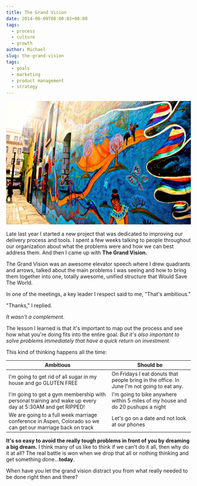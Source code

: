 ```yaml
---
title: The Grand Vision
date: 2014-06-09T08:00:03+00:00
tags:
  - process
  - culture
  - growth
author: Michael
slug: the-grand-vision
tags:
  - goals
  - marketing
  - product management
  - strategy
---
```

<div class="full-width">
  <img src="/images/feature-the-grand-vision.jpg" alt="The Grand Vision" />
</div>

Late last year I started a new project that was dedicated to improving our delivery process and tools. I spent a few weeks talking to people throughout our organization about what the problems were and how we can best address them. And then I came up with **The Grand Vision.**

The Grand Vision was an awesome elevator speech where I drew quadrants and arrows, talked about the main problems I was seeing and how to bring them together into one, totally awesome, unified structure that Would Save The World.

In one of the meetings, a key leader I respect said to me, "That's ambitious."

"Thanks," I replied.

_It wasn't a complement_.

The lesson I learned is that it's important to map out the process and see how what you're doing fits into the entire goal. _But it's also important to solve problems immediately that have a quick return on investment._

This kind of thinking happens all the time:

Ambitious | Should be
----------|-----------------------
I'm going to get rid of all sugar in my house and go GLUTEN FREE | On Fridays I eat donuts that people bring in the office. In June I'm not going to eat any.
I'm going to get a gym membership with personal training and wake up every day at 5:30AM and get RIPPED! | I'm going to bike anywhere within 5 miles of my house and do 20 pushups a night
We are going to a full week marriage conference in Aspen, Colorado so we can get our marriage back on track | Let's go on a date and not look at our phones

**It's so easy to avoid the really tough problems in front of you by dreaming a big dream.** I think many of us like to think if we can't do it all, then why do it at all? The real battle is won when we drop that all or nothing thinking and get something done...**today**.

When have you let the grand vision distract you from what really needed to be done right then and there?